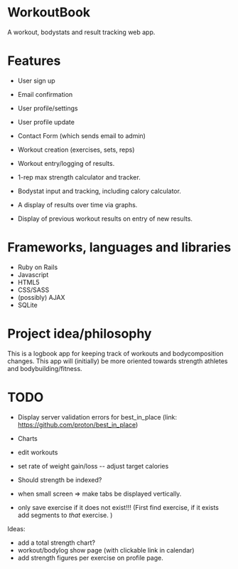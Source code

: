 WorkoutBook
===========

A workout, bodystats and result tracking web app. 

Features
===========

- User sign up
- Email confirmation
- User profile/settings
- User profile update
- Contact Form (which sends email to admin)

- Workout creation (exercises, sets, reps) 
- Workout entry/logging of results.
- 1-rep max strength calculator and tracker.
- Bodystat input and tracking, including calory calculator.
- A display of results over time via graphs. 
- Display of previous workout results on entry of new results.

Frameworks, languages and libraries
==========

- Ruby on Rails
- Javascript 
- HTML5
- CSS/SASS
- (possibly) AJAX
- SQLite


Project idea/philosophy
==========
This is a logbook app for keeping track of workouts and bodycomposition changes. 
This app will (initially) be more oriented towards strength athletes and bodybuilding/fitness.


TODO
=============
- Display server validation errors for best_in_place (link: https://github.com/proton/best_in_place)
- Charts
- edit workouts
- set rate of weight gain/loss
-- adjust target calories

- Should strength be indexed?


- when small screen => make tabs be displayed vertically.

- only save exercise if it does not exist!!! (First find exercise, if it exists add segments to *that* exercise. )

Ideas:
- add a total strength chart?
- workout/bodylog show page (with clickable link in calendar)
- add strength figures per exercise on profile page.


